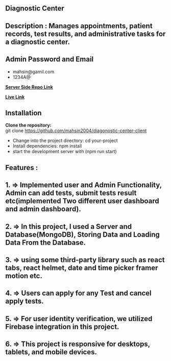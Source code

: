 ## Diagnostic Center
## Description : Manages appointments, patient records, test results, and administrative tasks for a diagnostic center.

## Admin Password and Email
<ul>
  <li>mahsin@gamil.com</li>
  <li>1234A@</li>
</ul>

**[Server Side Repo Link](https://github.com/mahsin2004/diagonostic-center-server)**

**[Live Link](https://b8a12-server-client.web.app)**

## Installation

**Clone the repository:** <br/>
git clone https://github.com/mahsin2004/diagonostic-center-client

<ul>
  <li>
Change into the project directory: cd your-project</li>
<li>
Install dependencies: npm install</li>
<li>start the development server with (npm run start)</li>
</ul>

## Features :
## 1. => Implemented user and Admin Functionality, Admin can add tests, submit tests result etc(implemented Two different user dashboard and admin dashboard).
## 2. => In this project, I used a Server and Database(MongoDB), Storing Data and Loading Data From the Database.
## 3. => using some third-party library such as react tabs, react helmet, date and time picker framer motion etc.
## 4. => Users can apply for any Test and cancel apply tests.
## 5. => For user identity verification, we utilized Firebase integration in this project.
## 6. => This project is responsive for desktops, tablets, and mobile devices. 
